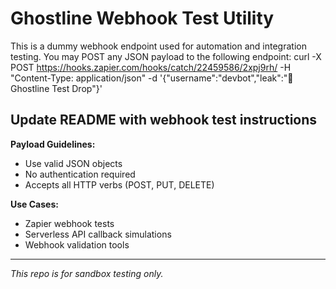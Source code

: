 # Ghostline Webhook Test Utility

This is a dummy webhook endpoint used for automation and integration testing. You may POST any JSON payload to the following endpoint:
curl -X POST https://hooks.zapier.com/hooks/catch/22459586/2xpj9rh/
-H "Content-Type: application/json"
-d '{"username":"devbot","leak":"🧨 Ghostline Test Drop"}'




Update README with webhook test instructions
---

**Payload Guidelines:**
- Use valid JSON objects
- No authentication required
- Accepts all HTTP verbs (POST, PUT, DELETE)

**Use Cases:**
- Zapier webhook tests
- Serverless API callback simulations
- Webhook validation tools

---

_This repo is for sandbox testing only._

